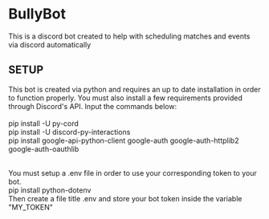 # BullyBot
This is a discord bot created to help with scheduling matches and events via discord automatically 
## SETUP
This bot is created via python and requires an up to date installation in order to function properly. You must also install a few requirements provided through Discord's API. Input the commands below: <br/> <br/>
pip install -U py-cord <br/>
pip install -U discord-py-interactions <br/>
pip install google-api-python-client google-auth google-auth-httplib2 google-auth-oauthlib <br/><br/>

You must setup a .env file in order to use your corresponding token to your bot. <br/>
pip install python-dotenv <br/>
Then create a file title .env and store your bot token inside the variable "MY_TOKEN"